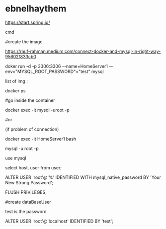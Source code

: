 # ebnelhaythem

https://start.spring.io/

cmd

#create the image

https://rauf-rahman.medium.com/connect-docker-and-mysql-in-right-way-95602f833cb0

doker run -d -p 3306:3306 --name=HomeServer1 --env="MYSQL_ROOT_PASSWORD"="test" mysql


list of img :

docker ps


#go inside the container  

docker exec -it <docker container> mysql -uroot -p

#or

(if problem of connection)

docker exec -it HomeServer1 bash

mysql -u root -p

use mysql

select host, user from user;

ALTER USER 'root'@'%' IDENTIFIED WITH mysql_native_password BY 'Your New Strong Password';

FLUSH PRIVILEGES;

#create dataBaseUser

test is the password

ALTER USER 'root'@'localhost' IDENTIFIED BY 'test';

